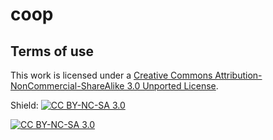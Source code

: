 # coop

## Terms of use

This work is licensed under a [Creative Commons Attribution-NonCommercial-ShareAlike 3.0 Unported License][cc-by-sa].


Shield: [![CC BY-NC-SA 3.0][cc-by-sa-shield]][cc-by-sa]

[![CC BY-NC-SA 3.0][cc-by-sa-image]][cc-by-sa]

[cc-by-sa]: https://creativecommons.org/licenses/by-nc-sa/3.0/
[cc-by-sa-image]: https://i.creativecommons.org/l/by-nc-sa/3.0/88x31.png
[cc-by-sa-shield]: https://img.shields.io/badge/License-CC%20BY--SA%204.0-lightgrey.svg
